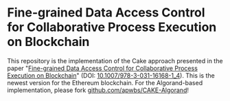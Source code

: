 # Fine-grained Data Access Control for Collaborative Process Execution on Blockchain

This repository is the implementation of the Cake approach presented in the paper "[Fine-grained Data Access Control for
Collaborative Process Execution on Blockchain](https://arxiv.org/abs/2207.08484)" (DOI: [10.1007/978-3-031-16168-1_4](https://doi.org/10.1007/978-3-031-16168-1_4)). This is the newest version for the Ethereum blockchain. For the Algorand-based implementation, please fork [github.com/apwbs/CAKE-Algorand](https://github.com/apwbs/CAKE-Algorand/)!
